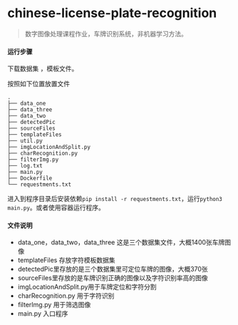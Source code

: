 # chinese-license-plate-recognition
> 数字图像处理课程作业，车牌识别系统，非机器学习方法。

#### 运行步骤

下载数据集 ，模板文件。

按照如下位置放置文件

```
.
├── data_one
├── data_three
├── data_two
├── detectedPic
├── sourceFiles
├── templateFiles
├── util.py
├── imgLocationAndSplit.py
├── charRecognition.py
├── filterImg.py
├── log.txt
├── main.py
├── Dockerfile
└── requestments.txt

```

进入到程序目录后安装依赖`pip install -r requestments.txt`，运行`python3 main.py`。或者使用容器运行程序。

#### 文件说明

+ data_one，data_two，data_three 这是三个数据集文件，大概1400张车牌图像
+ templateFiles 存放字符模板数据集
+ detectedPic里存放的是三个数据集里可定位车牌的图像，大概370张
+ sourceFiles里存放的是车牌识别正确的图像以及字符识别率高的图像
+ imgLocationAndSplit.py用于车牌定位和字符分割
+ charRecognition.py 用于字符识别
+ filterImg.py 用于筛选图像
+ main.py 入口程序

